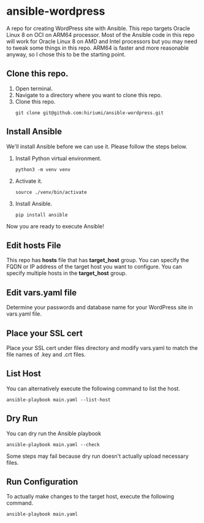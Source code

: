 # ansible-wordpress
A repo for creating WordPress site with Ansible. This repo targets Oracle Linux 8 on OCI on ARM64 processor. Most of the Ansible code in this repo will work for Oracle Linux 8 on AMD and Intel processors but you may need to tweak some things in this repo. ARM64 is faster and more reasonable anyway, so I chose this to be the starting point.


## Clone this repo.
1. Open terminal.
1. Navigate to a directory where you want to clone this repo.
1. Clone this repo.
    ```
    git clone git@github.com:hiriumi/ansible-wordpress.git
    ```
## Install Ansible
We'll install Ansible before we can use it. Please follow the steps below.
1. Install Python virtual environment.
    ```
    python3 -m venv venv
    ```
1. Activate it.
    ```
    source ./venv/bin/activate
    ```
1. Install Ansible.
    ```
    pip install ansible
    ```
Now you are ready to execute Ansible!

## Edit hosts File
This repo has **hosts** file that has **target_host** group. You can specify the FQDN or IP address of the target host you want to configure. You can specify multiple hosts in the **target_host** group.

## Edit vars.yaml file
Determine your passwords and database name for your WordPress site in vars.yaml file. 

## Place your SSL cert
Place your SSL cert under files directory and modify vars.yaml to match the file names of .key and .crt files.

## List Host
You can alternatively execute the following command to list the host.
```
ansible-playbook main.yaml --list-host
```

## Dry Run
You can dry run the Ansible playbook
```
ansible-playbook main.yaml --check
```
Some steps may fail because dry run doesn't actually upload necessary files.

## Run Configuration
To actually make changes to the target host, execute the following command.
```
ansible-playbook main.yaml
```